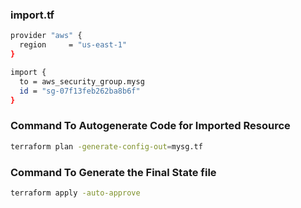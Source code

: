 
### import.tf

```sh
provider "aws" {
  region     = "us-east-1"
}

import {
  to = aws_security_group.mysg
  id = "sg-07f13feb262ba8b6f"
}
```

### Command To Autogenerate Code for Imported Resource

```sh
terraform plan -generate-config-out=mysg.tf
```

### Command To Generate the Final State file

```sh
terraform apply -auto-approve
```
